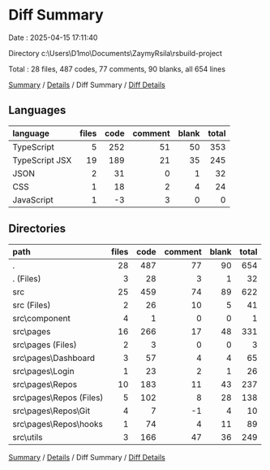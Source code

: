 # Diff Summary

Date : 2025-04-15 17:11:40

Directory c:\\Users\\D1mo\\Documents\\ZaymyRsila\\rsbuild-project

Total : 28 files,  487 codes, 77 comments, 90 blanks, all 654 lines

[Summary](results.md) / [Details](details.md) / Diff Summary / [Diff Details](diff-details.md)

## Languages
| language | files | code | comment | blank | total |
| :--- | ---: | ---: | ---: | ---: | ---: |
| TypeScript | 5 | 252 | 51 | 50 | 353 |
| TypeScript JSX | 19 | 189 | 21 | 35 | 245 |
| JSON | 2 | 31 | 0 | 1 | 32 |
| CSS | 1 | 18 | 2 | 4 | 24 |
| JavaScript | 1 | -3 | 3 | 0 | 0 |

## Directories
| path | files | code | comment | blank | total |
| :--- | ---: | ---: | ---: | ---: | ---: |
| . | 28 | 487 | 77 | 90 | 654 |
| . (Files) | 3 | 28 | 3 | 1 | 32 |
| src | 25 | 459 | 74 | 89 | 622 |
| src (Files) | 2 | 26 | 10 | 5 | 41 |
| src\\component | 4 | 1 | 0 | 0 | 1 |
| src\\pages | 16 | 266 | 17 | 48 | 331 |
| src\\pages (Files) | 2 | 3 | 0 | 0 | 3 |
| src\\pages\\Dashboard | 3 | 57 | 4 | 4 | 65 |
| src\\pages\\Login | 1 | 23 | 2 | 1 | 26 |
| src\\pages\\Repos | 10 | 183 | 11 | 43 | 237 |
| src\\pages\\Repos (Files) | 5 | 102 | 8 | 28 | 138 |
| src\\pages\\Repos\\Git | 4 | 7 | -1 | 4 | 10 |
| src\\pages\\Repos\\hooks | 1 | 74 | 4 | 11 | 89 |
| src\\utils | 3 | 166 | 47 | 36 | 249 |

[Summary](results.md) / [Details](details.md) / Diff Summary / [Diff Details](diff-details.md)